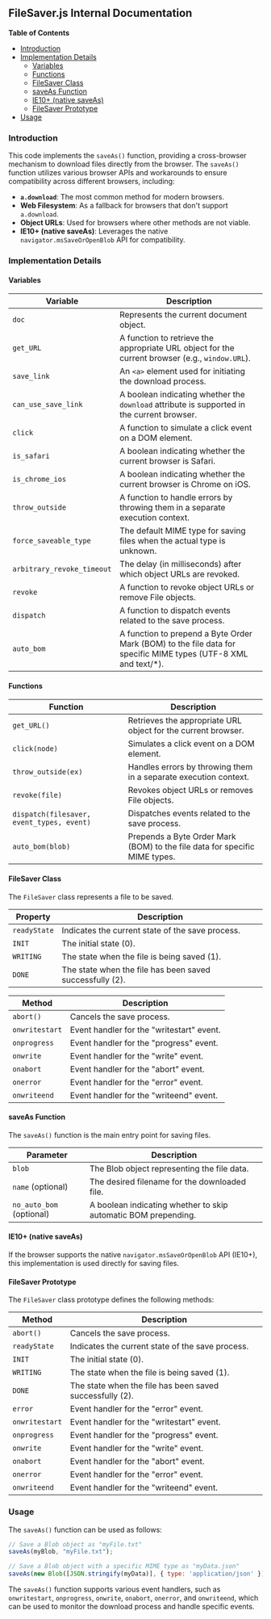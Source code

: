 ## FileSaver.js Internal Documentation 

**Table of Contents** 

* [Introduction](#introduction)
* [Implementation Details](#implementation-details)
    * [Variables](#variables)
    * [Functions](#functions)
    * [FileSaver Class](#filesaver-class)
    * [saveAs Function](#saveas-function)
    * [IE10+ (native saveAs)](#ie10-native-saveas) 
    * [FileSaver Prototype](#filesaver-prototype)
* [Usage](#usage) 


### Introduction 

This code implements the `saveAs()` function, providing a cross-browser mechanism to download files directly from the browser. The `saveAs()` function utilizes various browser APIs and workarounds to ensure compatibility across different browsers, including:

* **`a.download`**: The most common method for modern browsers.
* **Web Filesystem**: As a fallback for browsers that don't support `a.download`.
* **Object URLs**: Used for browsers where other methods are not viable.
* **IE10+ (native saveAs)**: Leverages the native `navigator.msSaveOrOpenBlob` API for compatibility.

### Implementation Details 

#### Variables 

| Variable | Description |
|---|---|
| `doc` | Represents the current document object. |
| `get_URL` | A function to retrieve the appropriate URL object for the current browser (e.g., `window.URL`). |
| `save_link` | An `<a>` element used for initiating the download process. |
| `can_use_save_link` | A boolean indicating whether the `download` attribute is supported in the current browser. |
| `click` | A function to simulate a click event on a DOM element. |
| `is_safari` | A boolean indicating whether the current browser is Safari. |
| `is_chrome_ios` | A boolean indicating whether the current browser is Chrome on iOS. |
| `throw_outside` | A function to handle errors by throwing them in a separate execution context. |
| `force_saveable_type` | The default MIME type for saving files when the actual type is unknown. |
| `arbitrary_revoke_timeout` | The delay (in milliseconds) after which object URLs are revoked. |
| `revoke` | A function to revoke object URLs or remove File objects. |
| `dispatch` | A function to dispatch events related to the save process. |
| `auto_bom` | A function to prepend a Byte Order Mark (BOM) to the file data for specific MIME types (UTF-8 XML and text/*). |

#### Functions 

| Function | Description |
|---|---|
| `get_URL()` | Retrieves the appropriate URL object for the current browser. |
| `click(node)` | Simulates a click event on a DOM element. |
| `throw_outside(ex)` | Handles errors by throwing them in a separate execution context. |
| `revoke(file)` | Revokes object URLs or removes File objects. |
| `dispatch(filesaver, event_types, event)` | Dispatches events related to the save process. |
| `auto_bom(blob)` | Prepends a Byte Order Mark (BOM) to the file data for specific MIME types. |

#### FileSaver Class

The `FileSaver` class represents a file to be saved. 

| Property | Description |
|---|---|
| `readyState` | Indicates the current state of the save process. |
| `INIT` | The initial state (0). |
| `WRITING` | The state when the file is being saved (1). |
| `DONE` | The state when the file has been saved successfully (2). |

| Method | Description |
|---|---|
| `abort()` | Cancels the save process. |
| `onwritestart` | Event handler for the "writestart" event. |
| `onprogress` | Event handler for the "progress" event. |
| `onwrite` | Event handler for the "write" event. |
| `onabort` | Event handler for the "abort" event. |
| `onerror` | Event handler for the "error" event. |
| `onwriteend` | Event handler for the "writeend" event. |

#### saveAs Function

The `saveAs()` function is the main entry point for saving files. 

| Parameter | Description |
|---|---|
| `blob` | The Blob object representing the file data. |
| `name` (optional) | The desired filename for the downloaded file. |
| `no_auto_bom` (optional) | A boolean indicating whether to skip automatic BOM prepending. |

#### IE10+ (native saveAs)

If the browser supports the native `navigator.msSaveOrOpenBlob` API (IE10+), this implementation is used directly for saving files.

#### FileSaver Prototype

The `FileSaver` class prototype defines the following methods:

| Method | Description |
|---|---|
| `abort()` | Cancels the save process. |
| `readyState` | Indicates the current state of the save process. |
| `INIT` | The initial state (0). |
| `WRITING` | The state when the file is being saved (1). |
| `DONE` | The state when the file has been saved successfully (2). |
| `error` | Event handler for the "error" event. |
| `onwritestart` | Event handler for the "writestart" event. |
| `onprogress` | Event handler for the "progress" event. |
| `onwrite` | Event handler for the "write" event. |
| `onabort` | Event handler for the "abort" event. |
| `onerror` | Event handler for the "error" event. |
| `onwriteend` | Event handler for the "writeend" event. |

### Usage 

The `saveAs()` function can be used as follows:

```javascript
// Save a Blob object as "myFile.txt" 
saveAs(myBlob, "myFile.txt");

// Save a Blob object with a specific MIME type as "myData.json"
saveAs(new Blob([JSON.stringify(myData)], { type: 'application/json' }), "myData.json");
```

The `saveAs()` function supports various event handlers, such as `onwritestart`, `onprogress`, `onwrite`, `onabort`, `onerror`, and `onwriteend`, which can be used to monitor the download process and handle specific events. 
